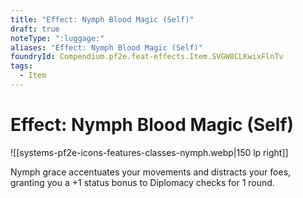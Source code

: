 ```yaml
---
title: "Effect: Nymph Blood Magic (Self)"
draft: true
noteType: ":luggage:"
aliases: "Effect: Nymph Blood Magic (Self)"
foundryId: Compendium.pf2e.feat-effects.Item.SVGW8CLKwixFlnTv
tags:
  - Item
---
```


# Effect: Nymph Blood Magic (Self)
![[systems-pf2e-icons-features-classes-nymph.webp|150 lp right]]

Nymph grace accentuates your movements and distracts your foes, granting you a +1 status bonus to Diplomacy checks for 1 round.
